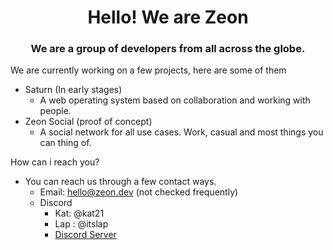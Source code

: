 <h1 align="center">Hello! We are Zeon</h1>
<h3 align="center">We are a group of developers from all across the globe.</h3>

We are currently working on a few projects, here are some of them
- Saturn (In early stages)
  - A web operating system based on collaboration and working with people.
- Zeon Social (proof of concept)
  - A social network for all use cases. Work, casual and most things you can thing of.
  
How can i reach you?
- You can reach us through a few contact ways.
  - Email: hello@zeon.dev (not checked frequently)
  - Discord
    - Kat: @kat21
    - Lap : @itslap
    - [Discord Server](https://discord.gg/u3wxD9x7qD)
